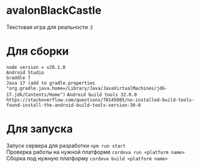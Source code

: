 # avalonBlackCastle
Текстовая игра для реальности :)

# Для сборки
```node version = v20.1.0``` <br>
```Android Studio``` <br>
```Graddle 7```<br>
```Java 17 (add to gradle.properties "org.gradle.java.home=/Library/Java/JavaVirtualMachines/jdk-17.jdk/Contents/Home")```
```Android build tools 32.0.0 https://stackoverflow.com/questions/70145085/no-installed-build-tools-found-install-the-android-build-tools-version-30-0```

# Для запуска
Запуск сервера для разработки ```npm run start``` <br>
Проверка работы на нужной платформе ```cordova run <platform name> ```<br>
Сборка под нужную платформу ```cordova build <platform name>```